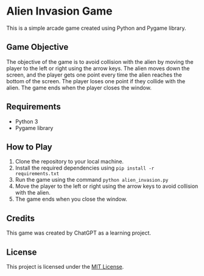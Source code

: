 # Alien Invasion Game

This is a simple arcade game created using Python and Pygame library.

## Game Objective

The objective of the game is to avoid collision with the alien by moving the player to the left or right using the arrow keys. The alien moves down the screen, and the player gets one point every time the alien reaches the bottom of the screen. The player loses one point if they collide with the alien. The game ends when the player closes the window.

## Requirements

- Python 3
- Pygame library

## How to Play

1. Clone the repository to your local machine.
2. Install the required dependencies using `pip install -r requirements.txt`
3. Run the game using the command `python alien_invasion.py`
4. Move the player to the left or right using the arrow keys to avoid collision with the alien.
5. The game ends when you close the window.

## Credits

This game was created by ChatGPT as a learning project.

## License

This project is licensed under the [MIT License](LICENSE).

